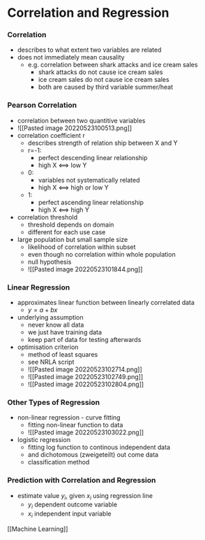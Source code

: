 # Correlation and Regression
### Correlation
+ describes to what extent two variables are related
+ does not immediately mean causality
	+ e.g. correlation between shark attacks and ice cream sales
		+ shark attacks do not cause ice cream sales
		+ ice cream sales do not cause ice cream sales
		+ both are caused by third variable summer/heat

### Pearson Correlation
+ correlation between two quantitive variables
+ ![[Pasted image 20220523100513.png]]
+ correlation coefficient r 
	+ describes strength of relation ship between X and Y
	+ r=-1: 
		+ perfect descending linear relationship
		+ high X <==> low Y
	+  0: 
		+ variables not systematically related
		+ high X <==> high or low Y
	+  1: 
		+ perfect ascending linear relationship
		+ high X <==> high Y
+  correlation threshold
	+ threshold depends on domain
	+ different for each use case
+  large population but small sample size
	+ likelihood of correlation within subset
	+ even though no correlation within whole population
	+ null hypothesis
	+ ![[Pasted image 20220523101844.png]]

### Linear Regression
+ approximates linear function between linearly correlated data
	+ $y=a+bx$
+ underlying assumption
	+ never know all data
	+ we just have training data
	+ keep part of data for testing afterwards
+ optimisation criterion
	+ method of least squares
	+ see NRLA script
	+ ![[Pasted image 20220523102714.png]]
	+ ![[Pasted image 20220523102749.png]]
	+ ![[Pasted image 20220523102804.png]]

### Other Types of Regression
+ non-linear regression - curve fitting
	+ fitting non-linear function to data
	+ ![[Pasted image 20220523103022.png]]
+ logistic regression
	+ fitting log function to continous independent data
	+ and dichotomous (zweigeteilt) out come data
	+ classification method

### Prediction with Correlation and Regression
+ estimate value $y_i$, given $x_i$ using regression line
	+ $y_i$ dependent outcome variable
	+ $x_i$ independent input variable

[[Machine Learning]]
